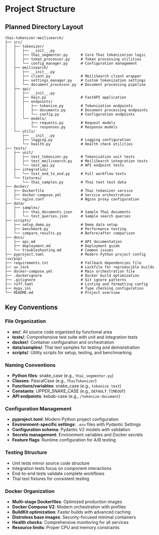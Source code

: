 # Project Structure

## Planned Directory Layout

```
thai-tokenizer-meilisearch/
├── src/
│   ├── tokenizer/
│   │   ├── __init__.py
│   │   ├── thai_segmenter.py      # Core Thai tokenization logic
│   │   ├── token_processor.py     # Token processing utilities
│   │   └── config_manager.py      # Configuration management
│   ├── meilisearch/
│   │   ├── __init__.py
│   │   ├── client.py              # MeiliSearch client wrapper
│   │   ├── settings_manager.py    # Custom tokenization settings
│   │   └── document_processor.py  # Document processing pipeline
│   ├── api/
│   │   ├── __init__.py
│   │   ├── main.py                # FastAPI application
│   │   ├── endpoints/
│   │   │   ├── tokenize.py        # Tokenization endpoints
│   │   │   ├── documents.py       # Document processing endpoints
│   │   │   └── config.py          # Configuration endpoints
│   │   └── models/
│   │       ├── requests.py        # Request models
│   │       └── responses.py       # Response models
│   └── utils/
│       ├── __init__.py
│       ├── logging.py             # Logging configuration
│       └── health.py              # Health check utilities
├── tests/
│   ├── unit/
│   │   ├── test_tokenizer.py      # Tokenization unit tests
│   │   ├── test_meilisearch.py    # MeiliSearch integration tests
│   │   └── test_api.py            # API endpoint tests
│   ├── integration/
│   │   └── test_end_to_end.py     # Full workflow tests
│   └── fixtures/
│       └── thai_samples.py        # Thai text test data
├── docker/
│   ├── Dockerfile                 # Thai tokenizer service
│   ├── docker-compose.yml         # Service orchestration
│   └── nginx.conf                 # Nginx proxy configuration
├── data/
│   ├── samples/
│   │   ├── thai_documents.json    # Sample Thai documents
│   │   └── test_queries.json      # Sample search queries
├── scripts/
│   ├── setup_demo.py              # Demo data setup
│   ├── benchmark.py               # Performance testing
│   └── compare_results.py         # Before/after comparison
├── docs/
│   ├── api.md                     # API documentation
│   ├── deployment.md              # Deployment guide
│   └── troubleshooting.md         # Common issues
├── pyproject.toml                 # Modern Python project config (uv/pip)
├── requirements.txt               # Fallback dependencies file
├── uv.lock                        # Lockfile for reproducible builds
├── docker-compose.yml             # Main orchestration file
├── .dockerignore                  # Docker build optimization
├── .gitignore                     # Git ignore patterns
├── ruff.toml                      # Linting and formatting config
├── mypy.ini                       # Type checking configuration
└── README.md                      # Project overview
```

## Key Conventions

### File Organization
- **src/**: All source code organized by functional area
- **tests/**: Comprehensive test suite with unit and integration tests
- **docker/**: Container configuration and orchestration
- **data/samples/**: Thai text samples for testing and demonstration
- **scripts/**: Utility scripts for setup, testing, and benchmarking

### Naming Conventions
- **Python files**: snake_case (e.g., `thai_segmenter.py`)
- **Classes**: PascalCase (e.g., `ThaiTokenizer`)
- **Functions/variables**: snake_case (e.g., `tokenize_text`)
- **Constants**: UPPER_SNAKE_CASE (e.g., `DEFAULT_TIMEOUT`)
- **API endpoints**: kebab-case (e.g., `/tokenize-document`)

### Configuration Management
- **pyproject.toml**: Modern Python project configuration
- **Environment-specific settings**: `.env` files with Pydantic Settings
- **Configuration schema**: Pydantic V2 models with validation
- **Secrets management**: Environment variables and Docker secrets
- **Feature flags**: Runtime configuration for A/B testing

### Testing Structure
- Unit tests mirror source code structure
- Integration tests focus on component interactions
- End-to-end tests validate complete workflows
- Thai text fixtures for consistent testing

### Docker Organization
- **Multi-stage Dockerfiles**: Optimized production images
- **Docker Compose V2**: Modern orchestration with profiles
- **BuildKit optimization**: Faster builds with advanced caching
- **Distroless base images**: Security-focused minimal containers
- **Health checks**: Comprehensive monitoring for all services
- **Resource limits**: Proper CPU and memory constraints